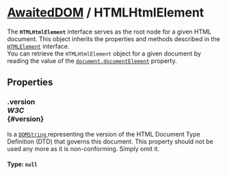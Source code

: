 # [AwaitedDOM](/docs/basic-interfaces/awaited-dom) <span>/</span> HTMLHtmlElement

<div class='overview'>The <strong><code>HTMLHtmlElement</code></strong> interface serves as the root node for a given HTML document. This object inherits the properties and methods described in the <a href="/en-US/docs/Web/API/HTMLElement" title="The HTMLElement interface represents any HTML element. Some elements directly implement this interface, while others implement it via an interface that inherits it."><code>HTMLElement</code></a> interface.</div>

<div class='overview'>You can retrieve the <code>HTMLHtmlElement</code> object for a given document by reading the value of the <a href="/en-US/docs/Web/API/Document/documentElement" title="Document.documentElement returns the Element that is the root element of the document (for example, the <html> element for HTML documents)."><code>document.documentElement</code></a> property.</div>

## Properties

### .version <div class="specs"><i>W3C</i></div> {#version}

Is a <a href="/en-US/docs/Web/API/DOMString" title="DOMString is a UTF-16 String. As JavaScript already uses such strings, DOMString is mapped directly to a String."><code>DOMString</code>
</a> representing the version of the HTML Document Type Definition (DTD) that governs this document. This property should not be used any more as it is non-conforming. Simply omit it.

#### **Type**: `null`
